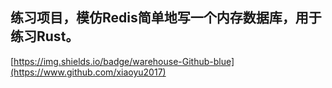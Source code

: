 练习项目，模仿Redis简单地写一个内存数据库，用于练习Rust。
---

[https://img.shields.io/badge/warehouse-Github-blue](https://www.github.com/xiaoyu2017)
